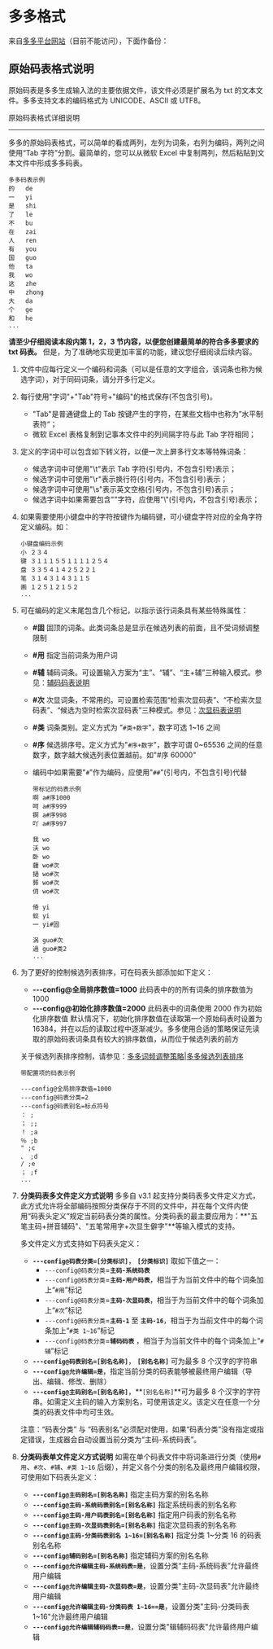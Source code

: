 # 多多格式
来自[多多平台网站](http://chinput.vninv.com/docs/ddimegen/guifan_mabiaogeshi.htm)（目前不能访问），下面作备份：

## 原始码表格式说明

原始码表是多多生成输入法的主要依据文件，该文件必须是扩展名为 txt 的文本文件。多多支持文本的编码格式为 UNICODE、ASCII 或 UTF8。

原始码表格式详细说明

---

多多的原始码表格式，可以简单的看成两列，左列为词条，右列为编码，两列之间使用“Tab 字符”分割。最简单的，您可以从微软 Excel 中复制两列，然后粘贴到文本文件中形成多多码表。

```
多多码表示例
的	de
一	yi
是	shi
了	le
不	bu
在	zai
人	ren
有	you
国	guo
他	ta
我	wo
这	zhe
中	zhong
大	da
个	ge
和	he
...
```

**请至少仔细阅读本段内第 1，2，3 节内容，以便您创建最简单的符合多多要求的 txt 码表。** 但是，为了准确地实现更加丰富的功能，建议您仔细阅读后续内容。

1. 文件中应每行定义一个编码和词条（可以是任意的文字组合，该词条也称为候选字词），对于同码词条，请分开多行定义。
2. 每行使用"字词"+"Tab"符号+"编码"的格式保存(不包含引号)。
   - "Tab"是普通键盘上的 Tab 按键产生的字符，在某些文档中也称为”水平制表符“；
   - 微软 Excel 表格复制到记事本文件中的列间隔字符与此 Tab 字符相同；
3. 定义的字词中可以包含如下转义符，以便一次上屏多行文本等特殊词条：
   - 候选字词中可使用"\t"表示 Tab 字符(引号内，不包含引号)表示；
   - 候选字词中可使用"\r"表示换行符(引号内，不包含引号)表示；
   - 候选字词中可使用"\s"表示英文空格(引号内，不包含引号)表示；
   - 候选字词中如果需要包含"\"字符，应使用"\\"(引号内，不包含引号)表示；
4. 如果需要使用小键盘中的字符按键作为编码键，可小键盘字符对应的全角字符定义编码。如：
   ```
   小键盘编码示例
   小 ２３４
   键 ３１１１５５１１１１２５４
   盘 ３３５４１４２５２２１
   笔 ３１４３１４３１１５
   画 １２５１２１５２
   ...
   ```
5. 可在编码的定义末尾包含几个标记，以指示该行词条具有某些特殊属性：

   - **#固** 固顶的词条。此类词条总是显示在候选列表的前面，且不受词频调整限制
   - **#用** 指定当前词条为用户词
   - **#辅** 辅码词条。可设置输入方案为“主”、“辅”、“主+辅”三种输入模式。参见：[辅码码表说明](http://chinput.vninv.com/docs/ddimegen/guifan_fumamabiao.htm)
   - **#次** 次显词条，不常用的。可设置检索范围“检索次显码表”、“不检索次显码表”、“候选为空时检索次显码表”三种模式。参见：[次显码表说明](http://chinput.vninv.com/docs/ddimegen/guifan_cixianmabiao.htm)
   - **#类** 词条类别。定义方式为 "`#类+数字`"，数字可选 1~16 之间
   - **#序** 候选排序号。定义方式为"`#序+数字`"，数字可谓 0~65536 之间的任意数字，数字越大候选列表位置越前。如"#序 60000"
   - 编码中如果需要"`#`"作为编码，应使用"`##`"(引号内，不包含引号)代替

     ```
     带标记的码表示例
     啊 a#序1000
     呵 a#序999
     锕 a#序998
     吖 a#序997

     我 wo
     沃 wo
     卧 wo
     薶 wo#次
     撾 wo#次
     龏 wo#次
     仴 wo#次

     倚 yi
     蚁 yi
     一 yi#固

     涡 guo#次
     過 guo#类2
     ...
     ```

6. 为了更好的控制候选列表排序，可在码表头部添加如下定义：

   - **---config@全局排序数值=1000** 此码表中的的所有词条的排序数值为 1000
   - **---config@初始化排序数值=2000** 此码表中的词条使用 2000 作为初始化排序数值
     默认情况下，初始化排序数值在读取第一个原始码表时设置为 16384，并在以后的读取过程中逐渐减少。多多使用合适的策略保证先读取的原始码表词条具有较大的排序数值，从而位于候选列表的前方

   关于候选列表排序控制，请参见：[多多词频调整策略](http://chinput.vninv.com/docs/ddimegen/guifan_cipintiaozheng.htm)|[多多候选列表排序](http://chinput.vninv.com/docs/ddimegen/guifan_houxuanliebiaopaixu.htm)

   ```
   带配置项的码表示例

   ---config@全局排序数值=1000
   ---config@码表分类=2
   ---config@码表别名=标点符号
   ： ;
   ； ;;
   ！ ;a
   ％ ;b
   " ;c
   、 ;d
   / ;e
   ； ;f
   ...
   ```

7. **分类码表多文件定义方式说明**
   多多自 v3.1 起支持分类码表多文件定义方式，此方式允许将全部编码按照分类保存于不同的文件中，并在每个文件内使用“码表头定义”规定当前码表分类的属性。分类码表的最主要应用为：**"五笔主码+拼音辅码"、"五笔常用字+次显生僻字"**等输入模式的支持。

   多文件定义方式支持如下码表头定义：

   - **`---config@码表分类=[分类标识]`**， **`[分类标识]`** 取如下值之一：
     - `---config@码表分类`=**`主码-系统码表`**
     - `---config@码表分类`=**`主码-用户码表`**，相当于为当前文件中的每个词条加上“`#用`”标记
     - `---config@码表分类`=**`主码-次显码表`**，相当于为当前文件中的每个词条加上“`#次`”标记
     - `---config@码表分类`=**`主码-1`** 至 **`主码-16`**，相当于为当前文件中的每个词条加上“`#类 1~16`”标记
     - `---config@码表分类`=**`辅码码表`**
       ，相当于为当前文件中的每个词条加上“`#辅`”标记
   - **`---config@码表别名=[别名名称]`**， **`[别名名称]`** 可为最多 8 个汉字的字符串
   - **`---config@允许编辑=是`**，指定当前分类的码表能够被最终用户编辑（导出、编辑、修改、删除）
   - **`---config@主码别名=[别名名称]`**，**`[别名名称]`**可为最多 8 个汉字的字符串。如需定义主码的输入方案别名，可使用该定义。该定义在任意一个分类的码表文件中均可生效。

   注意：“码表分类” 与 “码表别名”必须配对使用，如果“码表分类”没有指定或指定错误，生成器会自动设置当前分类为“主码-系统码表”。

8. **分类码表单文件定义方式说明**
   如需在单个码表文件中将词条进行分类（使用`#用`、`#次`、`#辅`、`#类 1~16` 后缀），并定义各个分类的别名及最终用户编辑权限，可使用如下码表头定义：
   - **`---config@主码别名=[别名名称]`** 指定主码方案的别名名称
   - **`---config@主码-系统码表别名=[别名名称]`** 指定系统码表的别名名称
   - **`---config@主码-用户码表别名=[别名名称]`** 指定用户码表的别名名称
   - **`---config@主码-次显码表别名=[别名名称]`** 指定次显码表的别名名称
   - **`---config@主码-分类码表别名 1~16=[别名名称]`** 指定分类 1~分类 16 的码表别名名称
   - **`---config@辅码别名=[别名名称]`** 指定辅码方案的别名名称
   - **`---config@允许编辑主码-系统码表=是`**，设置分类“主码-系统码表”允许最终用户编辑
   - **`---config@允许编辑主码-次显码表=是`**，设置分类"主码-次显码表"允许最终用户编辑
   - **`---config@允许编辑主码-分类码表 1~16==是`**，设置分类"主码-分类码表 1~16"允许最终用户编辑
   - **`---config@允许编辑辅码码表==是`**，设置分类"辑辅码码表"允许最终用户编辑
